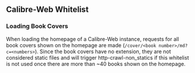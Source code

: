 ## Calibre-Web Whitelist

### Loading Book Covers
When loading the homepage of a Calibre-Web instance, requests for all book covers shown on the homepage are made (``/cover/<book number>/md?c=<numbers>``). Since the book covers have no extension, they are not considered static files and will trigger http-crawl-non_statics if this whitelist is not used once there are more than ~40 books shown on the homepage.
